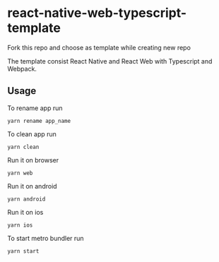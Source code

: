 # react-native-web-typescript-template

Fork this repo and choose as template while creating new repo

The template consist React Native and React Web with Typescript and Webpack.

Usage
---

To rename app run
```
yarn rename app_name
```

To clean app run
```
yarn clean
```

Run it on browser
```
yarn web
```

Run it on android
```
yarn android
```

Run it on ios
```
yarn ios
```

To start metro bundler run
```
yarn start
```
